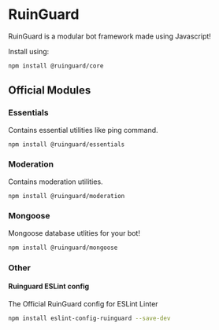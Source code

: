 # RuinGuard

RuinGuard is a modular bot framework made using Javascript!

Install using:

```sh
npm install @ruinguard/core
```

## Official Modules

### Essentials

Contains essential utilities like ping command.

```sh
npm install @ruinguard/essentials
```

### Moderation

Contains moderation utilities.

```sh
npm install @ruinguard/moderation
```

### Mongoose

Mongoose database utlities for your bot!

```sh
npm install @ruinguard/mongoose
```

### Other

#### Ruinguard ESLint config

The Official RuinGuard config for ESLint Linter

```sh
npm install eslint-config-ruinguard --save-dev
```
